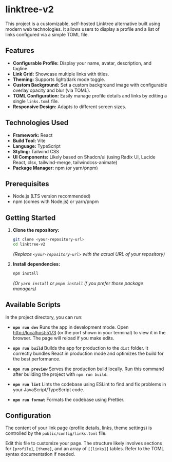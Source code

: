 # linktree-v2

This project is a customizable, self-hosted Linktree alternative built using modern web technologies. It allows users to display a profile and a list of links configured via a simple TOML file.

## Features

*   **Configurable Profile:** Display your name, avatar, description, and tagline.
*   **Link Grid:** Showcase multiple links with titles.
*   **Theming:** Supports light/dark mode toggle.
*   **Custom Background:** Set a custom background image with configurable overlay opacity and blur (via TOML).
*   **TOML Configuration:** Easily manage profile details and links by editing a single `links.toml` file.
*   **Responsive Design:** Adapts to different screen sizes.

## Technologies Used

*   **Framework:** React
*   **Build Tool:** Vite
*   **Language:** TypeScript
*   **Styling:** Tailwind CSS
*   **UI Components:** Likely based on Shadcn/ui (using Radix UI, Lucide React, clsx, tailwind-merge, tailwindcss-animate)
*   **Package Manager:** npm (or yarn/pnpm)

## Prerequisites

*   Node.js (LTS version recommended)
*   npm (comes with Node.js) or yarn/pnpm

## Getting Started

1.  **Clone the repository:**
    ```bash
    git clone <your-repository-url>
    cd linktree-v2
    ```
    *(Replace `<your-repository-url>` with the actual URL of your repository)*

2.  **Install dependencies:**
    ```bash
    npm install
    ```
    *(Or `yarn install` or `pnpm install` if you prefer those package managers)*

## Available Scripts

In the project directory, you can run:

*   **`npm run dev`**
    Runs the app in development mode.
    Open [http://localhost:5173](http://localhost:5173) (or the port shown in your terminal) to view it in the browser.
    The page will reload if you make edits.

*   **`npm run build`**
    Builds the app for production to the `dist` folder.
    It correctly bundles React in production mode and optimizes the build for the best performance.

*   **`npm run preview`**
    Serves the production build locally. Run this command after building the project with `npm run build`.

*   **`npm run lint`**
    Lints the codebase using ESLint to find and fix problems in your JavaScript/TypeScript code.

*   **`npm run format`**
    Formats the codebase using Prettier.

## Configuration

The content of your link page (profile details, links, theme settings) is controlled by the `public/config/links.toml` file.

Edit this file to customize your page. The structure likely involves sections for `[profile]`, `[theme]`, and an array of `[[links]]` tables. Refer to the TOML syntax documentation if needed.
